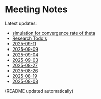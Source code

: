 # Meeting Notes

Latest updates:

<!-- DAILY_NOTES:START -->
- [simulation for convergence rate of theta](simulation%20for%20convergence%20rate%20of%20theta.md)
- [Research Todo's](Research%20Todo%27s.md)
- [2025-09-11](2025-09-11.md)
- [2025-09-09](2025-09-09.md)
- [2025-09-04](2025-09-04.md)
- [2025-09-03](2025-09-03.md)
- [2025-08-27](2025-08-27.md)
- [2025-08-26](2025-08-26.md)
- [2025-08-19](2025-08-19.md)
- [2025-08-08](2025-08-08.md)
<!-- DAILY_NOTES:END -->

(README updated automatically)
